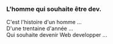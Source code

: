 ### L'homme qui souhaite être dev.


C'est l'histoire d'un homme ...  
D'une trentaine d'année ...  
Qui souhaite devenir Web developper ...  

